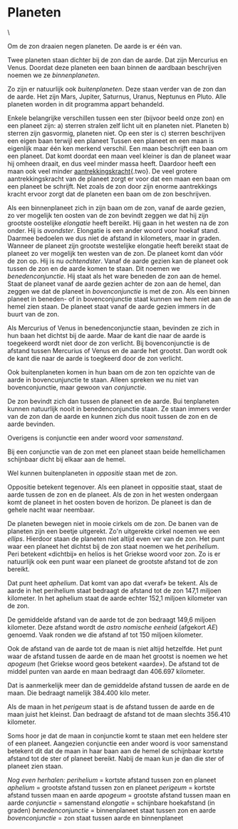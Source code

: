 # Planeten

\

Om de zon draaien negen planeten. De aarde is er één van.

Twee planeten staan dichter bij de zon dan de aarde. Dat zijn Mercurius
en Venus. Doordat deze planeten een baan binnen de aardbaan beschrijven
noemen we ze *binnenplaneten*.

Zo zijn er natuurlijk ook *buitenplaneten*. Deze staan verder van de zon
dan de aarde. Het zijn Mars, Jupiter, Saturnus, Uranus, Neptunus en
Pluto. Alle planeten worden in dit programma appart behandeld.

Enkele belangrijke verschillen tussen een ster (bijvoor beeld onze zon)
en een planeet zijn: a) sterren stralen zelf licht uit en planeten niet.
Planeten b) sterren zijn gasvormig, planeten niet. Op een ster is c)
sterren beschrijven een eigen baan terwijl een planeet Tussen een
planeet en een maan is eigenlijk maar één ken merkend verschil. Een maan
beschrijft een baan om een planeet. Dat komt doordat een maan veel
kleiner is dan de planeet waar hij omheen draait, en dus veel minder
massa heeft. Daardoor heeft een maan ook veel minder
[aantrekkingskracht](aantrekk.html){.two}. De veel grotere
aantrekkingskracht van de planeet zorgt er voor dat een maan een baan om
een planeet be schrijft. Net zoals de zon door zijn enorme aantrekkings
kracht ervoor zorgt dat de planeten een baan om de zon beschrijven.

Als een binnenplaneet zich in zijn baan om de zon, vanaf de aarde
gezien, zo ver mogelijk ten oosten van de zon bevindt zeggen we dat hij
zijn grootste oostelijke *elongatie* heeft bereikt. Hij gaan in het
westen na de zon onder. Hij is *avondster*. Elongatie is een ander woord
voor hoekaf stand. Daarmee bedoelen we dus niet de afstand in
kilometers, maar in graden. Wanneer de planeet zijn grootste westelijke
elongatie heeft bereikt staat de planeet zo ver mogelijk ten westen van
de zon. De planeet komt dan vóór de zon op. Hij is nu *ochtendster*.
Vanaf de aarde gezien kan de planeet ook tussen de zon en de aarde komen
te staan. Dit noemen we *benedenconjunctie*. Hij staat als het ware
beneden de zon aan de hemel. Staat de planeet vanaf de aarde gezien
achter de zon aan de hemel, dan zeggen we dat de planeet in
*bovenconjunctie* is met de zon. Als een binnen planeet in beneden- of
in bovenconjunctie staat kunnen we hem niet aan de hemel zien staan. De
planeet staat vanaf de aarde gezien immers in de buurt van de zon.

Als Mercurius of Venus in benedenconjunctie staan, bevinden ze zich in
hun baan het dichtst bij de aarde. Maar de kant die naar de aarde is
toegekeerd wordt niet door de zon verlicht. Bij bovenconjunctie is de
afstand tussen Mercurius of Venus en de aarde het grootst. Dan wordt ook
de kant die naar de aarde is toegkeerd door de zon verlicht.

Ook buitenplaneten komen in hun baan om de zon ten opzichte van de aarde
in bovencunjunctie te staan. Alleen spreken we nu niet van
bovenconjunctie, maar gewoon van *conjunctie*.

De zon bevindt zich dan tussen de planeet en de aarde. Bui tenplaneten
kunnen natuurlijk nooit in benedenconjunctie staan. Ze staan immers
verder van de zon dan de aarde en kunnen zich dus nooit tussen de zon en
de aarde bevinden.

Overigens is conjunctie een ander woord voor *samenstand*.

Bij een conjunctie van de zon met een planeet staan beide hemellichamen
schijnbaar dicht bij elkaar aan de hemel.

Wel kunnen buitenplaneten in *oppositie* staan met de zon.

Oppositie betekent tegenover. Als een planeet in oppositie staat, staat
de aarde tussen de zon en de planeet. Als de zon in het westen ondergaan
komt de planeet in het oosten boven de horizon. De planeet is dan de
gehele nacht waar neembaar.

De planeten bewegen niet in mooie cirkels om de zon. De banen van de
planeten zijn een beetje uitgerekt. Zo\'n uitgerekte cirkel noemen we
een *ellips*. Hierdoor staan de planeten niet altijd even ver van de
zon. Het punt waar een planeet het dichtst bij de zon staat noemen we
het *perihelium*. Peri betekent «dichtbij» en helios is het Griekse
woord voor zon. Zo is er natuurlijk ook een punt waar een planeet de
grootste afstand tot de zon bereikt.

Dat punt heet *aphelium*. Dat komt van apo dat «veraf» be tekent. Als de
aarde in het perihelium staat bedraagt de afstand tot de zon 147,1
miljoen kilometer. In het aphelium staat de aarde echter 152,1 miljoen
kilometer van de zon.

De gemiddelde afstand van de aarde tot de zon bedraagt 149,6 miljoen
kilometer. Deze afstand wordt de *astro nomische eenheid* (afgekort
*AE*) genoemd. Vaak ronden we die afstand af tot 150 miljoen kilometer.

Ook de afstand van de aarde tot de maan is niet altijd hetzelfde. Het
punt waar de afstand tussen de aarde en de maan het grootst is noemen we
het *apogeum* (het Griekse woord geos betekent «aarde»). De afstand tot
de middel punten van aarde en maan bedraagt dan 406.697 kilometer.

Dat is aanmerkelijk meer dan de gemiddelde afstand tussen de aarde en de
maan. Die bedraagt namelijk 384.400 kilo meter.

Als de maan in het *perigeum* staat is de afstand tussen de aarde en de
maan juist het kleinst. Dan bedraagt de afstand tot de maan slechts
356.410 kilometer.

Soms hoor je dat de maan in conjunctie komt te staan met een heldere
ster of een planeet. Aangezien conjunctie een ander woord is voor
samenstand betekent dit dat de maan in haar baan aan de hemel de
schijnbaar kortste afstand tot de ster of planeet bereikt. Nabij de maan
kun je dan die ster of planeet zien staan.

*Nog even herhalen: perihelium* = kortste afstand tussen zon en planeet
*aphelium* = grootste afstand tussen zon en planeet *perigeum* = kortste
afstand tussen maan en aarde *apogeum* = grootste afstand tussen maan en
aarde *conjunctie* = samenstand *elongatie* = schijnbare hoekafstand (in
graden) *benedenconjunctie* = binnenplaneet staat tussen zon en aarde
*bovenconjunctie* = zon staat tussen aarde en binnenplaneet
